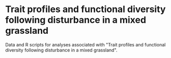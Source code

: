 # Trait profiles and functional diversity following disturbance in a mixed grassland
 Data and R scripts for analyses associated with "Trait profiles and functional diversity following disturbance in a mixed grassland".
